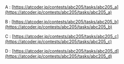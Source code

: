 A : [https://atcoder.jp/contests/abc205/tasks/abc205_a](https://atcoder.jp/contests/abc205/tasks/abc205_a)

B : [https://atcoder.jp/contests/abc205/tasks/abc205_b](https://atcoder.jp/contests/abc205/tasks/abc205_b)

C : [https://atcoder.jp/contests/abc205/tasks/abc205_c](https://atcoder.jp/contests/abc205/tasks/abc205_c)

D : [https://atcoder.jp/contests/abc205/tasks/abc205_d](https://atcoder.jp/contests/abc205/tasks/abc205_d)
